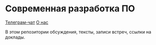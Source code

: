 # Современная разработка ПО

[Телеграм-чат](https://t.me/modernsd)
[О нас](https://github.com/modernsd/modernsd)

В этом репозитории обсуждения, тексты, записи встреч, ссылки на доклады.
